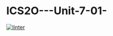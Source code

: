 # ICS2O---Unit-7-01-
 [![linter](https://github.com/Joy-sureshkumar/ICS2O---Unit-7-01-/workflows/linter/badge.svg)](https://github.com/marketplace/actions/super-linter)
